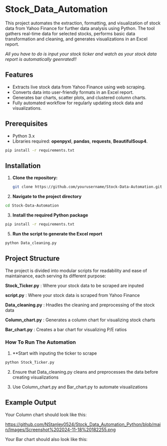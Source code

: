 # Stock_Data_Automation

This project automates the extraction, formatting, and visualization of stock data from Yahoo Finance for further data analysis using Python. The tool gathers real-time data for selected stocks, performs basic data transformation and cleaning, and generates visualizations in an Excel report. 

*All you have to do is input your stock ticker and watch as your stock data report is automatically geenrated!!*

## Features

- Extracts live stock data from Yahoo Finance using web scraping.
- Converts data into user-friendly formats in an Excel report.
- Generates bar charts, scatter plots, and clustered column charts.
- Fully automated workflow for regularly updating stock data and visualizations.


## Prerequisites

- Python 3.x
- Libraries required: **openpyxl**, **pandas**, **requests**, **BeautifulSoup4**.


```bash
pip install -r requirements.txt
```

## Installation

1. **Clone the repository:**

   ```bash
   git clone https://github.com/yourusername/Stock-Data-Automation.git
   ```

2. **Navigate to the project directory**

```bash
cd Stock-Data-Automation
```

3. **Install the required Python package**

```bash
pip install -r requirements.txt
```

5. **Run the script to generate the Excel report**

```bash
python Data_cleaning.py
````

## Project Structure

The project  is divided into modular scripts for readability and ease of maintainance, each serving its different purpose:

**Stock_Ticker.py** : Where your stock data to be scraped are inputed

**script.py** : Where your stock data is scraped from Yahoo Finance

**Data_cleaning.py** : Hnadles the cleaning and preprocessing of the stock data

**Column_chart.py** : Generates a column chart for visualizing stock charts

**Bar_chart.py** : Creates a bar chart for visualizing P/E ratios


### How To Run The Automation

1. **Start with inputing the ticker to scrape

```bash
python Stock_Ticker.py
```

2. Ensure that Data_cleaning.py cleans and preprocesses the data before creating visualizations

3. Use Column_chart.py and Bar_chart.py to automate visualizations


## Example Output

Your Column chart should look like this:

https://github.com/NStanley0524/Stock_Data_Automation_Python/blob/main/Images/Screenshot%202024-11-18%20182255.png


Your Bar chart should also look like this:

